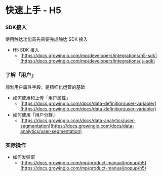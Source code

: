 # 快速上手 - H5

### **SDK接入**

使用触达功能首先需要完成触达 SDK 接入

* H5 SDK 接入
  * [https://docs.growingio.com/mp/developers/integrations/h5-sdk](https://docs.growingio.com/mp/developers/integrations/js-sdk)

### **了解「用户」**

规划用户属性字段，是精细化运营的基础

* 如何使用和上传「用户属性」
  * [https://docs.growingio.com/docs/data-definition/user-variable/](https://docs.growingio.com/docs/data-definition/user-variable/)
* 如何使用「用户分群」
  * [https://docs.growingio.com/docs/data-analytics/user-segmentation](https://docs.growingio.com/docs/data-analytics/user-segmentation)

### **实际操作**

* 如何发弹窗
  * [https://docs.growingio.com/mp/product-manual/popup/h5](https://docs.growingio.com/mp/product-manual/popup/h5)



